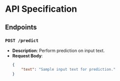 # API Specification

## Endpoints

### `POST /predict`

- **Description**: Perform prediction on input text.
- **Request Body**:
  ```json
  {
      "text": "Sample input text for prediction."
  }
